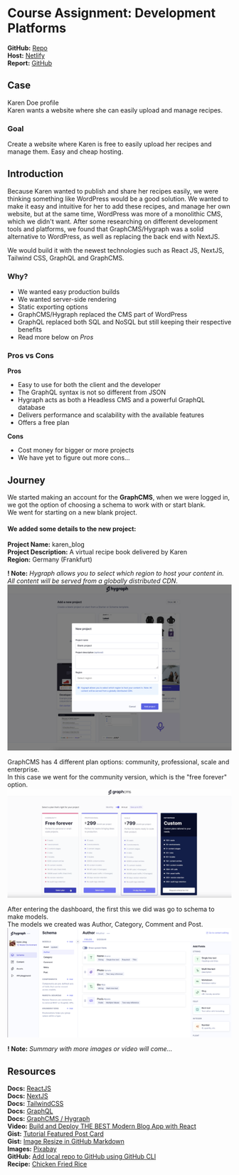 # Course Assignment: Development Platforms


**GitHub:** [Repo](https://github.com/siljeangelvik/development_platforms_ca)  
**Host:** [Netlify](https://developmentplatforms.netlify.app/)  
**Report:** [GitHub](https://github.com/siljeangelvik/development_platforms_ca/blob/main/notes.md)


## Case  
Karen Doe profile  
Karen wants a website where she can easily upload and manage recipes.

### Goal  
Create a website where Karen is free to easily upload her recipes and manage them.
Easy and cheap hosting.  


## Introduction  
Because Karen wanted to publish and share her recipes easily, we were thinking something like WordPress would be a good solution.
We wanted to make it easy and intuitive for her to add these recipes, and manage her own website, but at the same time, WordPress was more of a monolithic CMS, which we didn't want.
After some researching on different development tools and platforms, we found that GraphCMS/Hygraph was a solid alternative to WordPress, as well as replacing the back end with NextJS.

We would build it with the newest technologies such as React JS, NextJS, Tailwind CSS, GraphQL and GraphCMS.

### Why?
* We wanted easy production builds
* We wanted server-side rendering
* Static exporting options
* GraphCMS/Hygraph replaced the CMS part of WordPress
* GraphQL replaced both SQL and NoSQL but still keeping their respective benefits
* Read more below on _Pros_

### Pros vs Cons
**Pros**
* Easy to use for both the client and the developer
* The GraphQL syntax is not so different from JSON
* Hygraph acts as both a Headless CMS and a powerful GraphQL database
* Delivers performance and scalability with the available features
* Offers a free plan

**Cons**
* Cost money for bigger or more projects
* We have yet to figure out more cons...


## Journey
We started making an account for the **GraphCMS**, when we were logged in,   
we got the option of choosing a schema to work with or start blank.   
We went for starting on a new blank project.

#### We added some details to the new project:
**Project Name:** karen_blog  
**Project Description:** A virtual recipe book delivered by Karen   
**Region:** Germany (Frankfurt)

**! Note:** _Hygraph allows you to select which region to host your content in._  
_All content will be served from a globally distributed CDN_.
<img src="./public/developmentplatforms_graphcms-1.png" data-canonical-src="./public/developmentplatforms_graphcms-1.png" width="600" height="auto" />

GraphCMS has 4 different plan options: community, professional, scale and enterprise.  
In this case we went for the community version, which is the "free forever" option.
<img src="./public/developmentplatforms_graphcms-2.png" data-canonical-src="./public/developmentplatforms_graphcms-2.png" width="600" height="auto" />

After entering the dashboard, the first this we did was go to schema to make models.  
The models we created was Author, Category, Comment and Post. 
<img src="./public/developmentplatforms_graphcms-3.png" data-canonical-src="./public/developmentplatforms_graphcms-3.png" width="600" height="auto" />

**! Note:** _Summary with more images or video will come..._


## Resources
**Docs:** [ReactJS](https://reactjs.org/)  
**Docs:** [NextJS](https://nextjs.org/)  
**Docs:** [TailwindCSS](https://tailwindcss.com/)  
**Docs:** [GraphQL](https://graphql.org/)  
**Docs:** [GraphCMS / Hygraph](https://hygraph.com/)  
**Video:** [Build and Deploy THE BEST Modern Blog App with React](https://www.youtube.com/watch?app=desktop&v=HYv55DhgTuA)   
**Gist:** [Tutorial Featured Post Card](https://gist.github.com/adrianhajdin/2b2e8509a48229baf9bb9b53d4a31c91)  
**Gist:** [Image Resize in GitHub Markdown](https://gist.github.com/uupaa/f77d2bcf4dc7a294d109)  
**Images:** [Pixabay](https://pixabay.com/no/photos/search/chicken%20fried%20rice/?manual_search=1)  
**GitHub:** [Add local repo to GitHub using GitHub CLI](https://docs.github.com/en/get-started/importing-your-projects-to-github/importing-source-code-to-github/adding-locally-hosted-code-to-github)  
**Recipe:** [Chicken Fried Rice](https://www.delish.com/cooking/recipe-ideas/a25635966/chicken-fried-rice-recipe/) 

